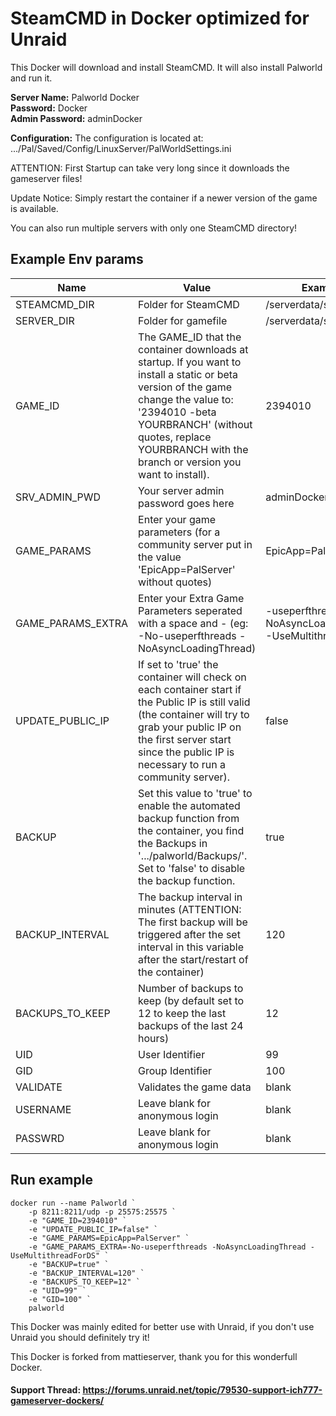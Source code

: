 # SteamCMD in Docker optimized for Unraid
This Docker will download and install SteamCMD. It will also install Palworld and run it.

**Server Name:** Palworld Docker  
**Password:** Docker  
**Admin Password:** adminDocker  

**Configuration:** The configuration is located at: .../Pal/Saved/Config/LinuxServer/PalWorldSettings.ini  

ATTENTION: First Startup can take very long since it downloads the gameserver files!

Update Notice: Simply restart the container if a newer version of the game is available.

You can also run multiple servers with only one SteamCMD directory!

## Example Env params
| Name | Value | Example |
| --- | --- | --- |
| STEAMCMD_DIR | Folder for SteamCMD | /serverdata/steamcmd |
| SERVER_DIR | Folder for gamefile | /serverdata/serverfiles |
| GAME_ID | The GAME_ID that the container downloads at startup. If you want to install a static or beta version of the game change the value to: '2394010 -beta YOURBRANCH' (without quotes, replace YOURBRANCH with the branch or version you want to install). | 2394010 |
| SRV_ADMIN_PWD | Your server admin password goes here | adminDocker |
| GAME_PARAMS | Enter your game parameters (for a community server put in the value 'EpicApp=PalServer' without quotes) | EpicApp=PalServer |
| GAME_PARAMS_EXTRA | Enter your Extra Game Parameters seperated with a space and - (eg: -No-useperfthreads -NoAsyncLoadingThread) | -useperfthreads -NoAsyncLoadingThread -UseMultithreadForDS |
| UPDATE_PUBLIC_IP | If set to 'true' the container will check on each container start if the Public IP is still valid (the container will try to grab your public IP on the first server start since the public IP is necessary to run a community server). | false |
| BACKUP | Set this value to 'true' to enable the automated backup function from the container, you find the Backups in '.../palworld/Backups/'. Set to 'false' to disable the backup function. | true |
| BACKUP_INTERVAL | The backup interval in minutes (ATTENTION: The first backup will be triggered after the set interval in this variable after the start/restart of the container) | 120 |
| BACKUPS_TO_KEEP | Number of backups to keep (by default set to 12 to keep the last backups of the last 24 hours) | 12 |
| UID | User Identifier | 99 |
| GID | Group Identifier | 100 |
| VALIDATE | Validates the game data | blank |
| USERNAME | Leave blank for anonymous login | blank |
| PASSWRD | Leave blank for anonymous login | blank |

## Run example
```
docker run --name Palworld `
    -p 8211:8211/udp -p 25575:25575 `
    -e "GAME_ID=2394010" `
    -e "UPDATE_PUBLIC_IP=false" `
    -e "GAME_PARAMS=EpicApp=PalServer" `
    -e "GAME_PARAMS_EXTRA=-No-useperfthreads -NoAsyncLoadingThread -UseMultithreadForDS" `
    -e "BACKUP=true" `
    -e "BACKUP_INTERVAL=120" `
    -e "BACKUPS_TO_KEEP=12" `
    -e "UID=99" `
    -e "GID=100" `
    palworld
```

This Docker was mainly edited for better use with Unraid, if you don't use Unraid you should definitely try it!

This Docker is forked from mattieserver, thank you for this wonderfull Docker.

#### Support Thread: https://forums.unraid.net/topic/79530-support-ich777-gameserver-dockers/